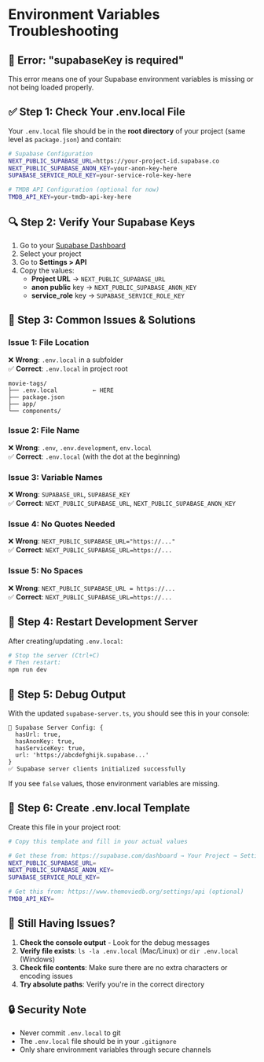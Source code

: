 # Environment Variables Troubleshooting

## 🚨 Error: "supabaseKey is required"

This error means one of your Supabase environment variables is missing or not being loaded properly.

## ✅ **Step 1: Check Your .env.local File**

Your `.env.local` file should be in the **root directory** of your project (same level as `package.json`) and contain:

```bash
# Supabase Configuration
NEXT_PUBLIC_SUPABASE_URL=https://your-project-id.supabase.co
NEXT_PUBLIC_SUPABASE_ANON_KEY=your-anon-key-here
SUPABASE_SERVICE_ROLE_KEY=your-service-role-key-here

# TMDB API Configuration (optional for now)
TMDB_API_KEY=your-tmdb-api-key-here
```

## 🔍 **Step 2: Verify Your Supabase Keys**

1. Go to your [Supabase Dashboard](https://supabase.com/dashboard)
2. Select your project
3. Go to **Settings > API**
4. Copy the values:
   - **Project URL** → `NEXT_PUBLIC_SUPABASE_URL`
   - **anon public** key → `NEXT_PUBLIC_SUPABASE_ANON_KEY`
   - **service_role** key → `SUPABASE_SERVICE_ROLE_KEY`

## 🔧 **Step 3: Common Issues & Solutions**

### Issue 1: File Location
❌ **Wrong**: `.env.local` in a subfolder  
✅ **Correct**: `.env.local` in project root

```
movie-tags/
├── .env.local          ← HERE
├── package.json
├── app/
└── components/
```

### Issue 2: File Name
❌ **Wrong**: `.env`, `.env.development`, `env.local`  
✅ **Correct**: `.env.local` (with the dot at the beginning)

### Issue 3: Variable Names
❌ **Wrong**: `SUPABASE_URL`, `SUPABASE_KEY`  
✅ **Correct**: `NEXT_PUBLIC_SUPABASE_URL`, `NEXT_PUBLIC_SUPABASE_ANON_KEY`

### Issue 4: No Quotes Needed
❌ **Wrong**: `NEXT_PUBLIC_SUPABASE_URL="https://..."`  
✅ **Correct**: `NEXT_PUBLIC_SUPABASE_URL=https://...`

### Issue 5: No Spaces
❌ **Wrong**: `NEXT_PUBLIC_SUPABASE_URL = https://...`  
✅ **Correct**: `NEXT_PUBLIC_SUPABASE_URL=https://...`

## 🔄 **Step 4: Restart Development Server**

After creating/updating `.env.local`:

```bash
# Stop the server (Ctrl+C)
# Then restart:
npm run dev
```

## 🐛 **Step 5: Debug Output**

With the updated `supabase-server.ts`, you should see this in your console:

```
🔧 Supabase Server Config: {
  hasUrl: true,
  hasAnonKey: true,
  hasServiceKey: true,
  url: 'https://abcdefghijk.supabase...'
}
✅ Supabase server clients initialized successfully
```

If you see `false` values, those environment variables are missing.

## 📝 **Step 6: Create .env.local Template**

Create this file in your project root:

```bash
# Copy this template and fill in your actual values

# Get these from: https://supabase.com/dashboard → Your Project → Settings → API
NEXT_PUBLIC_SUPABASE_URL=
NEXT_PUBLIC_SUPABASE_ANON_KEY=
SUPABASE_SERVICE_ROLE_KEY=

# Get this from: https://www.themoviedb.org/settings/api (optional)
TMDB_API_KEY=
```

## 🚨 **Still Having Issues?**

1. **Check the console output** - Look for the debug messages
2. **Verify file exists**: `ls -la .env.local` (Mac/Linux) or `dir .env.local` (Windows)
3. **Check file contents**: Make sure there are no extra characters or encoding issues
4. **Try absolute paths**: Verify you're in the correct directory

## 🔒 **Security Note**

- Never commit `.env.local` to git
- The `.env.local` file should be in your `.gitignore`
- Only share environment variables through secure channels
